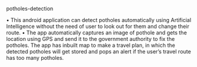 potholes-detection

•	This android application can detect potholes automatically using Artificial Intelligence without
the need of user to look out for them and change their route.
•	The app automatically captures an image of pothole and gets the location using GPS and send it
to the government authority to fix the potholes. The app has inbuilt map to make a travel plan, in which the detected potholes will get stored and pops an alert if the user’s travel route has too many potholes.

